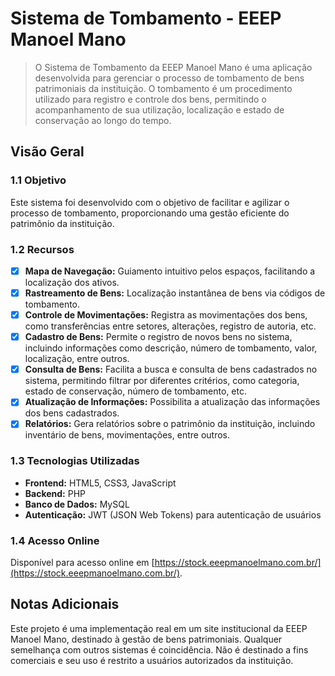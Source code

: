 # Sistema de Tombamento - EEEP Manoel Mano

> O Sistema de Tombamento da EEEP Manoel Mano é uma aplicação desenvolvida para gerenciar o processo de tombamento de bens patrimoniais da instituição. O tombamento é um procedimento utilizado para registro e controle dos bens, permitindo o acompanhamento de sua utilização, localização e estado de conservação ao longo do tempo.

## Visão Geral

### 1.1 Objetivo

Este sistema foi desenvolvido com o objetivo de facilitar e agilizar o processo de tombamento, proporcionando uma gestão eficiente do patrimônio da instituição.

### 1.2 Recursos

* [x] **Mapa de Navegação:** Guiamento intuitivo pelos espaços, facilitando a localização dos ativos.
* [x] **Rastreamento de Bens:** Localização instantânea de bens via códigos de tombamento.
* [x] **Controle de Movimentações:** Registra as movimentações dos bens, como transferências entre setores, alterações, registro de autoria, etc.
* [x] **Cadastro de Bens:** Permite o registro de novos bens no sistema, incluindo informações como descrição, número de tombamento, valor, localização, entre outros.
* [x] **Consulta de Bens:** Facilita a busca e consulta de bens cadastrados no sistema, permitindo filtrar por diferentes critérios, como categoria, estado de conservação, número de tombamento, etc.
* [x] **Atualização de Informações:** Possibilita a atualização das informações dos bens cadastrados.
* [x] **Relatórios:** Gera relatórios sobre o patrimônio da instituição, incluindo inventário de bens, movimentações, entre outros.

### 1.3 Tecnologias Utilizadas

- **Frontend:** HTML5, CSS3, JavaScript
- **Backend:** PHP
- **Banco de Dados:** MySQL
- **Autenticação:** JWT (JSON Web Tokens) para autenticação de usuários

### 1.4 Acesso Online

Disponível para acesso online em [https://stock.eeepmanoelmano.com.br/](https://stock.eeepmanoelmano.com.br/).

## Notas Adicionais

Este projeto é uma implementação real em um site institucional da EEEP Manoel Mano, destinado à gestão de bens patrimoniais. Qualquer semelhança com outros sistemas é coincidência. Não é destinado a fins comerciais e seu uso é restrito a usuários autorizados da instituição.
